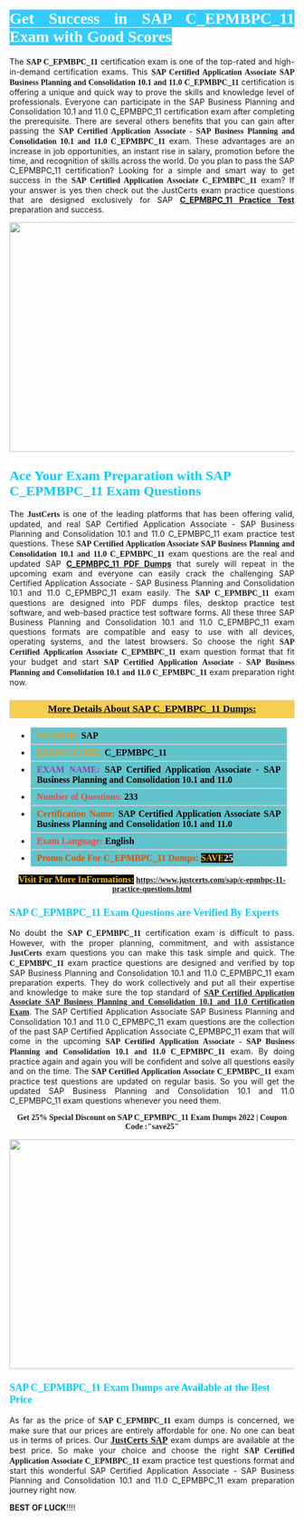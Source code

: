 <h1 style="text-align: justify;"><span style="color:#ffffff;"><span style="font-family:Georgia,serif;"><strong><span style="background-color:#33ccff;">Get Success in SAP C_EPMBPC_11 Exam with Good Scores</span></strong></span></span></h1>

<p style="text-align: justify;">The <strong><span style="font-family:Georgia,serif;">SAP C_EPMBPC_11</span></strong> certification exam is one of the top-rated and high-in-demand certification exams. This <span style="font-family:Georgia,serif;"><strong>SAP Certified Application Associate SAP Business Planning and Consolidation 10.1 and 11.0 C_EPMBPC_11</strong></span> certification is offering a unique and quick way to prove the skills and knowledge level of professionals. Everyone can participate in the SAP Business Planning and Consolidation 10.1 and 11.0 C_EPMBPC_11 certification exam after completing the prerequisite. There are several others benefits that you can gain after passing the <span style="font-family:Georgia,serif;"><strong>SAP Certified Application Associate - SAP Business Planning and Consolidation 10.1 and 11.0 C_EPMBPC_11</strong></span> exam. These advantages are an increase in job opportunities, an instant rise in salary, promotion before the time, and recognition of skills across the world. Do you plan to pass the SAP C_EPMBPC_11 certification? Looking for a simple and smart way to get success in the <span style="font-family:Georgia,serif;"><strong>SAP Certified Application Associate C_EPMBPC_11</strong></span> exam? If your answer is yes then check out the JustCerts exam practice questions that are designed exclusively for SAP <strong><a href="https://www.justcerts.com/sap/c-epmbpc-11-practice-questions.html">C_EPMBPC_11 Practice Test</a></strong> preparation and success.</p>

<p style="text-align: center;"><a href="https://www.justcerts.com/sap/c-epmbpc-11-practice-questions.html"><img alt="" src="https://i.imgur.com/JNYhfyb.jpg" style="width: 720px; height: 405px;" /></a></p>

<h2 style="margin-right:0in; margin-left:0in"><span style="color:#00ccff;"><span style="font-family:Georgia,serif;"><strong><span style="font-size:18pt">Ace Your Exam Preparation with SAP C_EPMBPC_11 Exam Questions </span></strong></span></span></h2>

<p style="text-align: justify;">The <span style="font-size:14px;"><span style="font-family:Georgia,serif;"><strong>JustCerts</strong></span></span> is one of the leading platforms that has been offering valid, updated, and real SAP Certified Application Associate - SAP Business Planning and Consolidation 10.1 and 11.0 C_EPMBPC_11 exam practice test questions. These <span style="font-family:Georgia,serif;"><strong>SAP Certified Application Associate SAP Business Planning and Consolidation 10.1 and 11.0 C_EPMBPC_11</strong></span> exam questions are the real and updated SAP <strong><a href="https://www.justcerts.com/sap/c-epmbpc-11-practice-questions.html">C_EPMBPC_11 PDF Dumps</a></strong> that surely will repeat in the upcoming exam and everyone can easily crack the challenging SAP Certified Application Associate - SAP Business Planning and Consolidation 10.1 and 11.0 C_EPMBPC_11 exam easily. The <span style="font-family:Georgia,serif;"><strong>SAP C_EPMBPC_11</strong></span> exam questions are designed into PDF dumps files, desktop practice test software, and web-based practice test software forms. All these three SAP Business Planning and Consolidation 10.1 and 11.0 C_EPMBPC_11 exam questions formats are compatible and easy to use with all devices, operating systems, and the latest browsers. So choose the right <span style="font-family:Georgia,serif;"><strong>SAP Certified Application Associate C_EPMBPC_11</strong></span> exam question format that fit your budget and start <span style="font-family:Georgia,serif;"><strong>SAP Certified Application Associate - SAP Business Planning and Consolidation 10.1 and 11.0 C_EPMBPC_11</strong></span> exam preparation right now.</p>

<h3 style="background: #f7ce50; border: 1px solid rgb(204, 204, 204); padding: 5px 10px; text-align: center;"><span style="font-family:Georgia,serif;"><u><u><span style="color:#000000;"><span style="font-size:11pt"><span style="line-height:normal"><b><span style="font-size:13.0pt"><span cambria="">More Details About SAP C_EPMBPC_11 Dumps:</span></span></b></span></span></span></u></u></span></h3>

<ul>
	<li style="margin:0cm 10pt">
	<div style="background:#61c4cd; border: 1px solid rgb(204, 204, 204); padding: 5px 10px; text-align: justify;"><span style="font-family:Georgia,serif;"><span style="font-size:11pt"><span style="line-height:normal"><b><span style="font-size:12.0pt"><span new="" roman="" times=""><span style="color:#f39c12;">VENDOR:</span> <span style="color:#000000;">SAP</span></span></span></b></span></span></span></div>
	</li>
	<li style="margin:0cm 10pt">
	<div style="background: #61c4cd; border: 1px solid rgb(204, 204, 204); padding: 5px 10px; text-align: justify;"><span style="font-family:Georgia,serif;"><span style="font-size:11pt"><span style="line-height:normal"><b><span style="font-size:12.0pt"><span new="" roman="" times=""><span style="color:#f39c12;">EXAM CCODE:</span> <span style="color:#000000;">C_EPMBPC_11</span></span></span></b></span></span></span></div>
	</li>
	<li style="margin:0cm 10pt">
	<div style="background: #61c4cd; border: 1px solid rgb(204, 204, 204); padding: 5px 10px; text-align: justify;"><span style="font-family:Georgia,serif;"><span style="font-size:11pt"><span style="line-height:normal"><b><span style="font-size:12.0pt"><span new="" roman="" times=""><span style="color:#8e44ad;">EXAM NAME:</span> <span style="color:#000000;">SAP Certified Application Associate - SAP Business Planning and Consolidation 10.1 and 11.0</span></span></span></b></span></span></span></div>
	</li>
	<li style="margin:0cm 10pt">
	<div style="background: #61c4cd; border: 1px solid rgb(204, 204, 204); padding: 5px 10px;"><span style="font-family:Georgia,serif;"><span style="font-size:11pt"><span style="line-height:normal"><b><span style="font-size:12.0pt"><span new="" roman="" times=""><span style="color:#e74c3c;">Number of Questions:</span><span style="color:#000000;"><span style="color:#f1c40f;"> </span>233</span></span></span></b></span></span></span></div>
	</li>
	<li style="margin:0cm 10pt">
	<div style="background: #61c4cd; border: 1px solid rgb(204, 204, 204); padding: 5px 10px; text-align: justify;"><span style="font-family:Georgia,serif;"><span style="font-size:11pt"><span style="line-height:normal"><b><span style="font-size:12.0pt"><span new="" roman="" times=""><span style="color:#d35400;">Certification Name:</span><span style="color:#000000;"> SAP Certified Application Associate SAP Business Planning and Consolidation 10.1 and 11.0</span></span></span></b></span></span></span></div>
	</li>
	<li style="margin:0cm 10pt">
	<div style="background: #61c4cd; border: 1px solid rgb(204, 204, 204); padding: 5px 10px; text-align: justify;"><span style="font-family:Georgia,serif;"><span style="font-size:11pt"><span style="line-height:normal"><b><span style="font-size:12.0pt"><span new="" roman="" times=""><span style="color:#e74c3c;">Exam Language:</span> <span style="color:#000000;">English</span></span></span></b></span></span></span></div>
	</li>
	<li style="margin:0cm 10pt">
	<div style="background: #61c4cd; border: 1px solid rgb(204, 204, 204); padding: 5px 10px;"><span style="font-family:Georgia,serif;"><span style="font-size:11pt"><span style="line-height:normal"><b><span style="font-size:12.0pt"><span new="" roman="" times=""><span style="color:#d35400;">Promo Code For C_EPMBPC_11 Dumps:</span><span style="color:#f1c40f;"> <span style="background-color:#000000;">SAVE</span></span><span style="color:#ffffff;"><span style="background-color:#000000;">25</span></span></span></span></b></span></span></span></div>
	</li>
</ul>

<p style="text-align: center;"><span style="font-family:Georgia,serif;"><strong><span style="font-size:16px;"><span style="color:#f1c40f;"><span style="background-color:#000000;">Visit For More InFormations:</span></span></span> <a href="https://www.justcerts.com/sap/c-epmbpc-11-practice-questions.html">https://www.justcerts.com/sap/c-epmbpc-11-practice-questions.html</a></strong></span></p>

<h3 style="margin-right:0in; margin-left:0in"><span style="color:#00ccff;"><span style="font-family:Georgia,serif;"><strong><span style="font-size:13.5pt">SAP C_EPMBPC_11 Exam Questions are Verified By Experts </span></strong></span></span></h3>

<p style="text-align: justify;">No doubt the <span style="font-family:Georgia,serif;"><strong>SAP C_EPMBPC_11</strong></span> certification exam is difficult to pass. However, with the proper planning, commitment, and with assistance <span style="font-family:Georgia,serif;"><span style="font-size:14px;"><strong>JustCerts</strong></span></span> exam questions you can make this task simple and quick. The <span style="font-family:Georgia,serif;"><strong> C_EPMBPC_11</strong></span> exam practice questions are designed and verified by top SAP Business Planning and Consolidation 10.1 and 11.0 C_EPMBPC_11 exam preparation experts. They do work collectively and put all their expertise and knowledge to make sure the top standard of <a href="https://www.justcerts.com/sap/sap-certified-application-associate-certification-exams.html"><span style="font-family:Georgia,serif;"><strong>SAP Certified Application Associate SAP Business Planning and Consolidation 10.1 and 11.0 Certification Exam</strong></span></a>. The SAP Certified Application Associate SAP Business Planning and Consolidation 10.1 and 11.0 C_EPMBPC_11 exam questions are the collection of the past SAP Certified Application Associate C_EPMBPC_11 exam that will come in the upcoming <span style="font-family:Georgia,serif;"><strong>SAP Certified Application Associate - SAP Business Planning and Consolidation 10.1 and 11.0 C_EPMBPC_11</strong></span> exam. By doing practice again and again you will be confident and solve all questions easily and on the time. The <span style="font-family:Georgia,serif;"><strong>SAP Certified Application Associate C_EPMBPC_11</strong></span> exam practice test questions are updated on regular basis. So you will get the updated SAP Business Planning and Consolidation 10.1 and 11.0 C_EPMBPC_11 exam questions whenever you need them.</p>

<p style="text-align: center;"><span style="font-size:14px;"><span style="font-family:Georgia,serif;"><strong>Get 25% Special Discount on SAP C_EPMBPC_11 Exam Dumps 2022 | Coupon Code :"save25"</strong></span></span></p>

<p style="text-align: center;"><a href="https://www.justcerts.com/sap/c-epmbpc-11-practice-questions.html"><img alt="" src="https://i.imgur.com/FssxWlc.jpg" style="width: 720px; height: 405px;" /></a></p>

<h3 style="margin-right:0in; margin-left:0in"><span style="color:#00ccff;"><span style="font-family:Georgia,serif;"><strong><span style="font-size:13.5pt">SAP C_EPMBPC_11 Exam Dumps are Available at the Best Price </span></strong></span></span></h3>

<p style="text-align: justify;">As far as the price of <span style="font-family:Georgia,serif;"><strong>SAP C_EPMBPC_11</strong></span> exam dumps is concerned, we make sure that our prices are entirely affordable for one. No one can beat us in terms of prices. Our <a href="https://www.justcerts.com/sap-certification-exams.html"><span style="font-family:Georgia,serif;"><strong><span style="font-size:16px;">JustCerts SAP</span></strong></span></a> exam dumps are available at the best price. So make your choice and choose the right <span style="font-family:Georgia,serif;"><strong>SAP Certified Application Associate C_EPMBPC_11</strong></span> exam practice test questions format and start this wonderful SAP Certified Application Associate - SAP Business Planning and Consolidation 10.1 and 11.0 C_EPMBPC_11 exam preparation journey right now. </p>

<p><span style="font-size:14px;"><strong>BEST OF LUCK</strong>!!!!</span></p>
